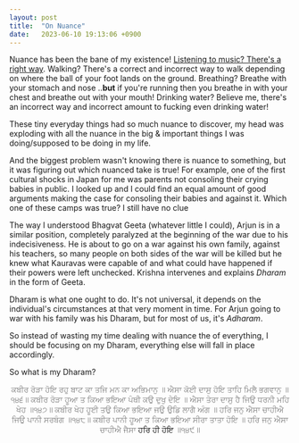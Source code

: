 ```yaml
---
layout: post
title:  "On Nuance"
date:   2023-06-10 19:13:06 +0900
---
```

Nuance has been the bane of my existence! [Listening to music? There's a right way](/2023/05/31/on-how-to-listen-Nusrat-fateh-ali-khan.html). Walking? There's a correct and incorrect way to walk depending on where the ball of your foot lands on the ground. Breathing? Breathe with your stomach and nose ..**but** if you're running then you breathe in with your chest and breathe out with your mouth! Drinking water? Believe me, there's an incorrect way and incorrect amount to fucking even drinking water! 

These tiny everyday things had so much nuance to discover, my head was exploding with all the nuance in the big & important things I was doing/supposed to be doing in my life.

And the biggest problem wasn't knowing there is nuance to something, but it was figuring out which nuanced take is true! For example, one of the first cultural shocks in Japan for me was parents not consoling their crying babies in public. I looked up and I could find an equal amount of good arguments making the case for consoling their babies and against it. Which one of these camps was true? I still have no clue

The way I understood Bhagvat Geeta (whatever little I could), Arjun is in a similar position, completely paralyzed at the beginning of the war due to his indecisiveness. He is about to go on a war against his own family, against his teachers, so many people on both sides of the war will be killed but he knew what Kauravas were capable of and what could have happened if their powers were left unchecked. Krishna intervenes and explains *Dharam* in the form of Geeta. 

Dharam is what one ought to do. It's not universal, it depends on the individual's circumstances at that very moment in time. For Arjun going to war with his family was his Dharam, but for most of us, it's *Adharam*.

So instead of wasting my time dealing with nuance the of everything, I should be focusing on my Dharam, everything else will fall in place accordingly. 

So what is my Dharam?


<p style="color:gray;text-align:center;">
ਕਬੀਰ ਰੋੜਾ ਹੋਇ ਰਹੁ ਬਾਟ ਕਾ ਤਜਿ ਮਨ ਕਾ ਅਭਿਮਾਨੁ ॥
ਐਸਾ ਕੋਈ ਦਾਸੁ ਹੋਇ ਤਾਹਿ ਮਿਲੈ ਭਗਵਾਨੁ ॥੧੪੬॥
ਕਬੀਰ ਰੋੜਾ ਹੂਆ ਤ ਕਿਆ ਭਇਆ ਪੰਥੀ ਕਉ ਦੁਖੁ ਦੇਇ ॥
ਐਸਾ ਤੇਰਾ ਦਾਸੁ ਹੈ ਜਿਉ ਧਰਨੀ ਮਹਿ ਖੇਹ ॥੧੪੭॥
ਕਬੀਰ ਖੇਹ ਹੂਈ ਤਉ ਕਿਆ ਭਇਆ ਜਉ ਉਡਿ ਲਾਗੈ ਅੰਗ ॥
ਹਰਿ ਜਨੁ ਐਸਾ ਚਾਹੀਐ ਜਿਉ ਪਾਨੀ ਸਰਬੰਗ ॥੧੪੮॥
ਕਬੀਰ ਪਾਨੀ ਹੂਆ ਤ ਕਿਆ ਭਇਆ ਸੀਰਾ ਤਾਤਾ ਹੋਇ ॥
ਹਰਿ ਜਨੁ ਐਸਾ ਚਾਹੀਐ ਜੈਸਾ <span style="color:black;">ਹਰਿ ਹੀ ਹੋਇ</span> ॥੧੪੯॥
</p>